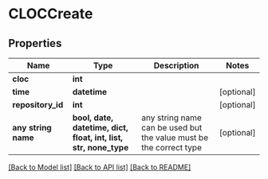 # CLOCCreate


## Properties
Name | Type | Description | Notes
------------ | ------------- | ------------- | -------------
**cloc** | **int** |  | 
**time** | **datetime** |  | [optional] 
**repository_id** | **int** |  | [optional] 
**any string name** | **bool, date, datetime, dict, float, int, list, str, none_type** | any string name can be used but the value must be the correct type | [optional]

[[Back to Model list]](../README.md#documentation-for-models) [[Back to API list]](../README.md#documentation-for-api-endpoints) [[Back to README]](../README.md)


